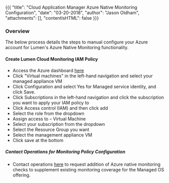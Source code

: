 {{{
  "title": "Cloud Application Manager Azure Native Monitoring Configuration",
  "date": "03-20-2018",
  "author": "Jason Oldham",
  "attachments": [],
  "contentIsHTML": false
}}}

### Overview
The below process details the steps to manual configure your Azure account for Lumen's Azure Native Monitoring functionality.

#### Create Lumen Cloud Monitoring IAM Policy
* Access the Azure dashboard [here](https://portal.azure.com/)
* Click "Virtual machines" in the left-hand navigation and select your managed appliance VM
* Click Configuration and select Yes for Managed service identity, and click Save.
* Click Subscriptions in the left-hand navigation and click the subscription you want to apply your IAM policy to 
* Click Access control (IAM) and then click add
* Select the role from the dropdown
* Assign access to – Virtual Machine
* Select your subscription from the dropdown
* Select the Resource Group you want
* Select the management appliance VM
* Click save at the bottom

##### Contact Operations for Monitoring Policy Configuration
* Contact operations [here](http://managedservices.ctl.io) to request addition of Azure native monitoring checks to supplement existing monitoring coverage for the Managed OS offering.
